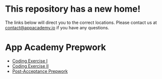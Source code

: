 # This repository has a new home!
The links below will direct you to the correct locations. Please contact us at contact@appacademy.io
if you have any questions.

# App Academy Prepwork

* [Coding Exercise I](http://prepwork.appacademy.io/coding-test-1/)
* [Coding Exercise II](http://prepwork.appacademy.io/coding-test-2/)
* [Post-Acceptance Prepwork](http://prepwork.appacademy.io/pre-course/)
